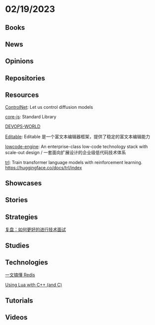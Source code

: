 # 02/19/2023

## Books

## News

## Opinions

## Repositories

## Resources
[ControlNet](https://github.com/lllyasviel/ControlNet): Let us control diffusion models

[core-js](https://github.com/zloirock/core-js): Standard Library

[DEVOPS-WORLD](https://github.com/annfelix/DEVOPS-WORLD)

[Editable](https://gitee.com/mirrors/Editablejs): Editable 是一个富文本编辑器框架，提供了稳定的富文本编辑能力

[lowcode-engine](https://github.com/alibaba/lowcode-engine): An enterprise-class low-code technology stack with scale-out design / 一套面向扩展设计的企业级低代码技术体系

[trl](https://github.com/lvwerra/trl): Train transformer language models with reinforcement learning. https://huggingface.co/docs/trl/index

## Showcases

## Stories

## Strategies
[复盘：如何更好的进行技术面试](https://mp.weixin.qq.com/s/8O7Xpw33TP7Lfmpg_c624g)

## Studies

## Technologies
[一文搞懂 Redis](https://toutiao.io/posts/kn8zedh)

[Using Lua with C++ (and C)](https://edw.is/using-lua-with-cpp/)

## Tutorials

## Videos
